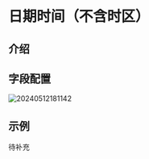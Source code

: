 # 日期时间（不含时区）

## 介绍

## 字段配置

![20240512181142](https://static-docs.nocobase.com/20240512181142.png)

## 示例

待补充
